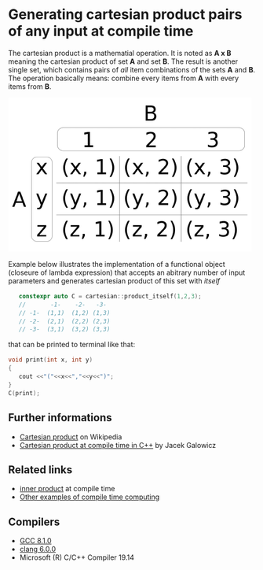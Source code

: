 # Generating cartesian product pairs of any input at compile time

The cartesian product is a mathematial operation. It is noted as __A x B__ meaning the cartesian product of set __A__ and set __B__.
The result is another single set, which contains pairs of _all_ item combinations of the sets __A__ and __B__.
The operation basically means: combine every items from __A__ with every items from __B__.

![cartesian](./cartesian.gif)

Example below illustrates the implementation of a functional object (closeure of lambda expression) that accepts an abitrary number of input parameters and generates cartesian product of this set with _itself_
```cpp
   constexpr auto C = cartesian::product_itself(1,2,3);
   //       -1-    -2-   -3-
   // -1-  (1,1)  (1,2) (1,3)
   // -2-  (2,1)  (2,2) (2,3)
   // -3-  (3,1)  (3,2) (3,3)
```
that can be printed to terminal like that:
```cpp
void print(int x, int y)
{
   cout <<"("<<x<<","<<y<<")";
}
C(print);
```

## Further informations
* [Cartesian product](https://en.wikipedia.org/wiki/Cartesian_product) on Wikipedia
* [Cartesian product at compile time in C++](https://books.google.com.ua/books?id=bqdWDwAAQBAJ&pg=PA641&lpg=PA641&dq=cartesian+product+C%2B%2B+compile+time&source=bl&ots=MGAh9W4yMq&sig=PxV2ARz7zAK-bg-UltCmqBM-58I&hl=en&sa=X&ved=0ahUKEwj_ofXv3K_bAhUHBHwKHU1BB0MQ6AEIOTAD#v=onepage&q&f=false) by Jacek Galowicz

## Related links
* [inner product](../lambda_inner) at compile time
* [Other examples of compile time computing](../../constexpr)

## Compilers
* [GCC 8.1.0](https://wandbox.org/)
* [clang 6.0.0](https://wandbox.org/)
* Microsoft (R) C/C++ Compiler 19.14 
